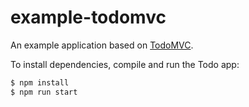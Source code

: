 # example-todomvc

An example application based on [TodoMVC](https://github.com/tastejs/todomvc).

To install dependencies, compile and run the Todo app:

```bash
$ npm install
$ npm run start
```
